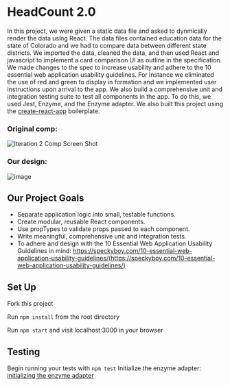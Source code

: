 # HeadCount 2.0

In this project, we were given a static data file and asked to dynmically render the data using React. The data files contained education data for the state of Colorado and we had to compare data between different state districts. We imported the data, cleaned the data, and then used React and javascript to implement a card comparison UI as outline in the specification. We made changes to the spec to increase usability and adhere to the 10 essential web application usability guidelines. For instance we eliminated the use of red and green to display in formation and we implemented user instructions upon arrival to the app. We also build a comprehensive unit and integration testing suite to test all components in the app. To do this, we used Jest, Enzyme, and the Enzyme adapter. We also built this project using the [create-react-app](https://github.com/facebookincubator/create-react-app) boilerplate.
  
### Original comp:
![Iteration 2 Comp Screen Shot](http://i.imgur.com/GzhO2EO.png)  

### Our design: 

![image](https://user-images.githubusercontent.com/24358415/35486337-0cf52520-042a-11e8-9bd3-a2975a7840ae.png)


## Our Project Goals

* Separate application logic into small, testable functions.
* Create modular, reusable React components.
* Use propTypes to validate props passed to each component.
* Write meaningful, comprehensive unit and integration tests.
* To adhere and design with the 10 Essential Web Application Usability Guidelines in mind: https://speckyboy.com/10-essential-web-application-usability-guidelines/(https://speckyboy.com/10-essential-web-application-usability-guidelines/)

## Set Up

Fork this project

Run `npm install` from the root directory

Run `npm start` and visit localhost:3000 in your browser

## Testing

Begin running your tests with `npm test`
Initialize the enzyme adapter: [initializing the enzyme adapter](http://airbnb.io/enzyme/docs/installation/react-15.html) 
